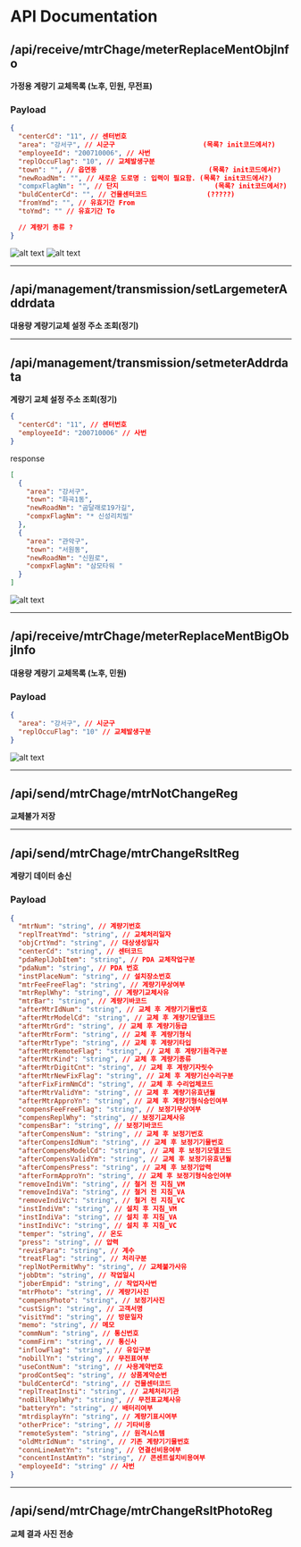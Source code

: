 # API Documentation

## /api/receive/mtrChage/meterReplaceMentObjInfo

**가정용 계량기 교체목록 (노후, 민원, 무전표)**

### Payload

```json
{
  "centerCd": "11", // 센터번호
  "area": "강서구", // 시군구                      (목록? init코드에서?)
  "employeeId": "200710006", // 사번
  "replOccuFlag": "10", // 교체발생구분
  "town": "", // 읍면동                            (목록? init코드에서?)
  "newRoadNm": "", // 새로운 도로명 : 입력이 필요함. (목록? init코드에서?)
  "compxFlagNm": "", // 단지                        (목록? init코드에서?)
  "buldCenterCd": "", // 건물센터코드               (?????)
  "fromYmd": "", // 유효기간 From
  "toYmd": "" // 유효기간 To

  // 계량기 종류 ?
}
```

![alt text](image.png)
![alt text](image-3.png)

---

## /api/management/transmission/setLargemeterAddrdata

**대용량 계량기교체 설정 주소 조회(정기)**

---

## /api/management/transmission/setmeterAddrdata

**계량기 교체 설정 주소 조회(정기)**

```json
{
  "centerCd": "11", // 센터번호
  "employeeId": "200710006" // 사번
}
```

response

```json
[
  {
    "area": "강서구",
    "town": "화곡1동",
    "newRoadNm": "곰달래로19가길",
    "compxFlagNm": "* 신성리치빌"
  },
  {
    "area": "관악구",
    "town": "서원동",
    "newRoadNm": "신원로",
    "compxFlagNm": "삼모타워 "
  }
]
```

![alt text](image-2.png)

---

## /api/receive/mtrChage/meterReplaceMentBigObjInfo

**대용량 계량기 교체목록 (노후, 민원)**

### Payload

```json
{
  "area": "강서구", // 시군구
  "replOccuFlag": "10" // 교체발생구분
}
```

![alt text](image-1.png)

---

## /api/send/mtrChage/mtrNotChangeReg

**교체불가 저장**

---

## /api/send/mtrChage/mtrChangeRsltReg

**계량기 데이터 송신**

### Payload

```json
{
  "mtrNum": "string", // 계량기번호
  "replTreatYmd": "string", // 교체처리일자
  "objCrtYmd": "string", // 대상생성일자
  "centerCd": "string", // 센터코드
  "pdaReplJobItem": "string", // PDA 교체작업구분
  "pdaNum": "string", // PDA 번호
  "instPlaceNum": "string", // 설치장소번호
  "mtrFeeFreeFlag": "string", // 계량기무상여부
  "mtrReplWhy": "string", // 계량기교체사유
  "mtrBar": "string", // 계량기바코드
  "afterMtrIdNum": "string", // 교체 후 계량기기물번호
  "afterMtrModelCd": "string", // 교체 후 계량기모델코드
  "afterMtrGrd": "string", // 교체 후 계량기등급
  "afterMtrForm": "string", // 교체 후 계량기형식
  "afterMtrType": "string", // 교체 후 계량기타입
  "afterMtrRemoteFlag": "string", // 교체 후 계량기원격구분
  "afterMtrKind": "string", // 교체 후 계량기종류
  "afterMtrDigitCnt": "string", // 교체 후 계량기자릿수
  "afterMtrNewFixFlag": "string", // 교체 후 계량기신수리구분
  "afterFixFirmNmCd": "string", // 교체 후 수리업체코드
  "afterMtrValidYm": "string", // 교체 후 계량기유효년월
  "afterMtrApproYn": "string", // 교체 후 계량기형식승인여부
  "compensFeeFreeFlag": "string", // 보정기무상여부
  "compensReplWhy": "string", // 보정기교체사유
  "compensBar": "string", // 보정기바코드
  "afterCompensNum": "string", // 교체 후 보정기번호
  "afterCompensIdNum": "string", // 교체 후 보정기기물번호
  "afterCompensModelCd": "string", // 교체 후 보정기모델코드
  "afterCompensValidYm": "string", // 교체 후 보정기유효년월
  "afterCompensPress": "string", // 교체 후 보정기압력
  "afterFormApproYn": "string", // 교체 후 보정기형식승인여부
  "removeIndiVm": "string", // 철거 전 지침_VM
  "removeIndiVa": "string", // 철거 전 지침_VA
  "removeIndiVc": "string", // 철거 전 지침_VC
  "instIndiVm": "string", // 설치 후 지침_VM
  "instIndiVa": "string", // 설치 후 지침_VA
  "instIndiVc": "string", // 설치 후 지침_VC
  "temper": "string", // 온도
  "press": "string", // 압력
  "revisPara": "string", // 계수
  "treatFlag": "string", // 처리구분
  "replNotPermitWhy": "string", // 교체불가사유
  "jobDtm": "string", // 작업일시
  "joberEmpid": "string", // 작업자사번
  "mtrPhoto": "string", // 계량기사진
  "compensPhoto": "string", // 보정기사진
  "custSign": "string", // 고객서명
  "visitYmd": "string", // 방문일자
  "memo": "string", // 메모
  "commNum": "string", // 통신번호
  "commFirm": "string", // 통신사
  "inflowFlag": "string", // 유입구분
  "nobillYn": "string", // 무전표여부
  "useContNum": "string", // 사용계약번호
  "prodContSeq": "string", // 상품계약순번
  "buldCenterCd": "string", // 건물센터코드
  "replTreatInsti": "string", // 교체처리기관
  "noBillReplWhy": "string", // 무전표교체사유
  "batteryYn": "string", // 배터리여부
  "mtrdisplayYn": "string", // 계량기표시여부
  "otherPrice": "string", // 기타비용
  "remoteSystem": "string", // 원격시스템
  "oldMtrIdNum": "string", // 기존 계량기기물번호
  "connLineAmtYn": "string", // 연결선비용여부
  "concentInstAmtYn": "string", // 콘센트설치비용여부
  "employeeId": "string" // 사번
}
```

---

## /api/send/mtrChage/mtrChangeRsltPhotoReg

**교체 결과 사진 전송**
